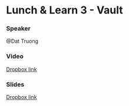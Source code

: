 # Lunch & Learn 3 - Vault

### Speaker
@Dat Truong

### Video
[Dropbox link](https://drive.google.com/open?id=1U7Si490aQTYtfbHRIIKVt3fjWzRufpZx)

### Slides
[Dropbox link](https://drive.google.com/open?id=1nQofkQ-GGbSeA937u_1hB_IM7Vf6ezt7)
